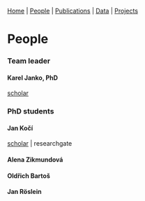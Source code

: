 [Home](index.html) | [People](people.html) | [Publications](publications.html) | [Data](data.html) | [Projects](projects.html)

# People
### Team leader
#### Karel Janko, PhD
[scholar](https://scholar.google.com/citations?user=azHnMBgAAAAJ&hl=en&oi=ao)

### PhD students
#### Jan Kočí
[scholar](https://scholar.google.com/citations?user=T-A4CwMAAAAJ&hl=en&oi=sra) | researchgate

#### Alena Zikmundová

#### Oldřich Bartoš

#### Jan Röslein

